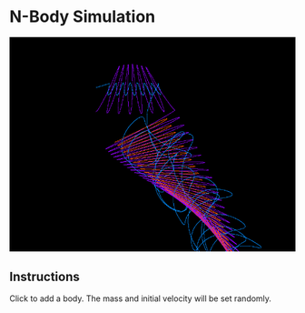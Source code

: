 # N-Body Simulation
![Demo](./nbody.png)
## Instructions
Click to add a body. The mass and initial velocity will be set randomly.

